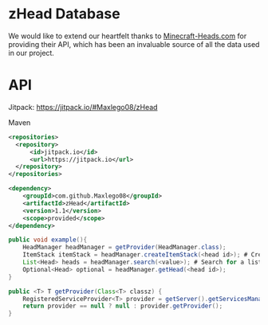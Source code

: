 # zHead Database

We would like to extend our heartfelt thanks to [Minecraft-Heads.com](https://minecraft-heads.com/) for providing their API, which has been an invaluable source of all the data used in our project.

# API

Jitpack: https://jitpack.io/#Maxlego08/zHead

Maven
```xml
<repositories>
  <repository>
      <id>jitpack.io</id>
      <url>https://jitpack.io</url>
  </repository>
</repositories>

<dependency>
    <groupId>com.github.Maxlego08</groupId>
    <artifactId>zHead</artifactId>
    <version>1.1</version>
    <scope>provided</scope>
</dependency>
```

```java
public void example(){
    HeadManager headManager = getProvider(HeadManager.class);
    ItemStack itemStack = headManager.createItemStack(<head id>); # Create an itemstack using an head ID, if the id doesn't exist the itemstack will be null
    List<Head> heads = headManager.search(<value>); # Search for a list of heads based on its name, id, or tag
    Optional<Head> optional = headManager.getHead(<head id>); 
}

public <T> T getProvider(Class<T> classz) {
    RegisteredServiceProvider<T> provider = getServer().getServicesManager().getRegistration(classz);
    return provider == null ? null : provider.getProvider();
}
```
